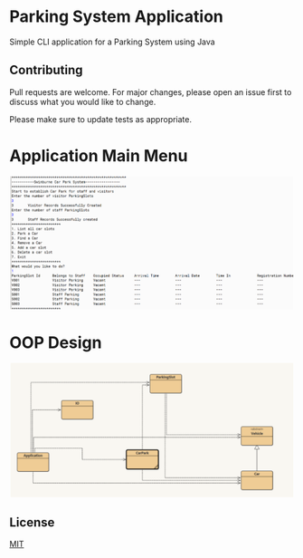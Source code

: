 # Parking System Application

Simple CLI application for a Parking System using Java

## Contributing
Pull requests are welcome. For major changes, please open an issue first to discuss what you would like to change.

Please make sure to update tests as appropriate.

# Application Main Menu

<p align="center">
  <img src="https://github.com/haxamxam/ParkingSystem/blob/main/App.png" width="500" title="hover text">
</p>

# OOP Design

<p align="center">
  <img src="https://github.com/haxamxam/ParkingSystem/blob/main/OOP.png" width="500" title="hover text">
</p>

## License
[MIT](https://choosealicense.com/licenses/mit/)
